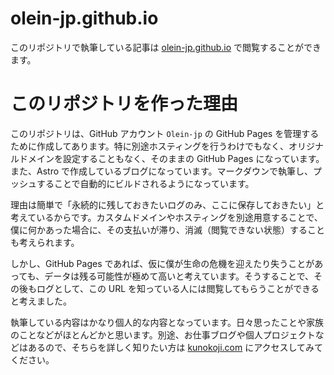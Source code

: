 # olein-jp.github.io

このリポジトリで執筆している記事は [olein-jp.github.io](https://olein-jp.github.io) で閲覧することができます。

# このリポジトリを作った理由

このリポジトリは、GitHub アカウント `Olein-jp` の GitHub Pages を管理するために作成してあります。特に別途ホスティングを行うわけでもなく、オリジナルドメインを設定することもなく、そのままの GitHub Pages になっています。また、Astro で作成しているブログになっています。マークダウンで執筆し、プッシュすることで自動的にビルドされるようになっています。

理由は簡単で「永続的に残しておきたいログのみ、ここに保存しておきたい」と考えているからです。カスタムドメインやホスティングを別途用意することで、僕に何かあった場合に、その支払いが滞り、消滅（閲覧できない状態）することも考えられます。

しかし、GitHub Pages であれば、仮に僕が生命の危機を迎えたり失うことがあっても、データは残る可能性が極めて高いと考えています。そうすることで、その後もログとして、この URL を知っている人には閲覧してもらうことができると考えました。

執筆している内容はかなり個人的な内容となっています。日々思ったことや家族のことなどがほとんどかと思います。別途、お仕事ブログや個人プロジェクトなどはあるので、そちらを詳しく知りたい方は [kunokoji.com](https://kunokoji.com) にアクセスしてみてください。
